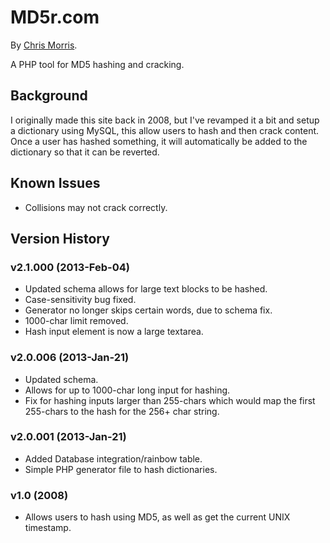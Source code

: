 # MD5r.com

By [Chris Morris](http://chrismorris.org).

A PHP tool for MD5 hashing and cracking.

Background
----------
I originally made this site back in 2008, but I've revamped it a bit and setup a dictionary using MySQL, this allow users to hash and then crack content. Once a user has hashed something, it will automatically be added to the dictionary so that it can be reverted.

Known Issues
------------
- Collisions may not crack correctly.

Version History
---------------
### v2.1.000 (2013-Feb-04)
- Updated schema allows for large text blocks to be hashed.
- Case-sensitivity bug fixed.
- Generator no longer skips certain words, due to schema fix.
- 1000-char limit removed.
- Hash input element is now a large textarea.

### v2.0.006 (2013-Jan-21)
- Updated schema.
- Allows for up to 1000-char long input for hashing.
- Fix for hashing inputs larger than 255-chars which would map the first 255-chars to the hash for the 256+ char string.

### v2.0.001 (2013-Jan-21)
- Added Database integration/rainbow table.
- Simple PHP generator file to hash dictionaries.

### v1.0 (2008)
- Allows users to hash using MD5, as well as get the current UNIX timestamp.
